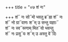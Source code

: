 +++
title = "०७ शं नः"

+++
शं᳓ नः सो᳓मो भवतु ब्र᳓ह्म शं᳓ नः  
शं᳓ नो ग्रा᳓वाणः श᳓म् उ सन्तु यज्ञाः᳓  
शं᳓ नः स्व᳓रूणाम् मित᳓यो भवन्तु  
शं᳓ नः प्रसु᳓वः श᳓म् उ अस्तु वे᳓दिः